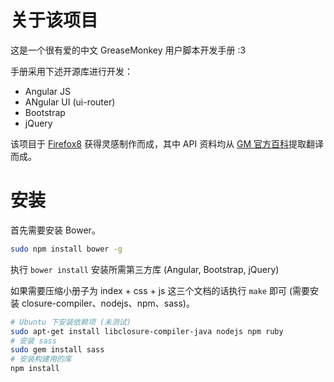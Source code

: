 # 关于该项目
这是一个很有爱的中文 GreaseMonkey 用户脚本开发手册 :3

手册采用下述开源库进行开发：

* Angular JS
* ANgular UI (ui-router)
* Bootstrap
* jQuery

该项目于 [Firefox8](http://firefox8.qiniudn.com/doc/index.html) 获得灵感制作而成，其中 API 资料均从 [GM 官方百科](http://wiki.greasespot.net/)提取翻译而成。

# 安装
首先需要安装 Bower。
```bash
sudo npm install bower -g
```

执行 `bower install` 安装所需第三方库 (Angular, Bootstrap, jQuery)

如果需要压缩小册子为 index + css + js 这三个文档的话执行 `make` 即可 (需要安装 closure-compiler、nodejs、npm、sass)。
```bash
# Ubuntu 下安装依赖项 (未测试)
sudo apt-get install libclosure-compiler-java nodejs npm ruby
# 安装 sass
sudo gem install sass
# 安装构建用的库
npm install
```
